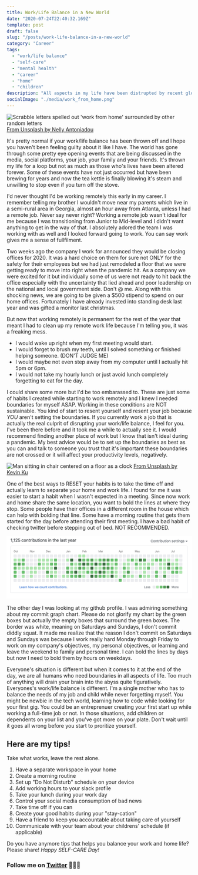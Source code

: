 ```yaml
---
title: Work/Life Balance in a New World
date: "2020-07-24T22:40:32.169Z"
template: post
draft: false
slug: "/posts/work-life-balance-in-a-new-world"
category: "Career"
tags:
  - "work/life balance"
  - "self-care"
  - "mental health"
  - "career"
  - "home"
  - "children"
description: "All aspects in my life have been distrupted by recent global events but I know I'm not the only one. Here are some of the embrassing habits I've developed adjusting to working remotely and some tips to undo them."
socialImage: "./media/work_from_home.png"
---
```


![Scrabble letters spelled out 'work from home' surrounded by other random letters](./media/work_from_home.png)
<span class="figcaption_hack">[From Unsplash by Nelly Antoniadou](https://unsplash.com/photos/9X1P46Y2KJo)</span>

It's pretty normal if your work/life balance has been thrown off and I hope you haven't been feeling guilty about it like I have. The world has gone through some pretty eye opening events that are being discussed in the media, social platforms, your job, your family and your friends. It's thrown my life for a loop but not as much as those who's lives have been altered forever. Some of these events have not just occurred but have been brewing for years and now the tea kettle is finally blowing it's steam and unwilling to stop even if you turn off the stove.

I'd never thought I'd be working remotely this early in my career. I remember telling my brother I wouldn't move near my parents which live in a semi-rural area in Georgia, almost an hour away from Atlanta, unless I had a remote job. Never say never right? Working a remote job wasn't ideal for me because I was transitioning from Junior to Mid-level and I didn't want anything to get in the way of that. I absolutely adored the team I was working with as well and I looked forward going to work. You can say work gives me a sense of fullfilment.

Two weeks ago the company I work for announced they would be closing offices for 2020. It was a hard choice on them for sure not ONLY for the safety for their employees but we had just remodeled a floor that we were getting ready to move into right when the pandemic hit. As a company we were excited for it but individually some of us were not ready to hit back the office especially with the uncertainty that lied ahead and poor leadership on the national and local government side. Don't @ me. Along with this shocking news, we are going to be given a \$500 stipend to spend on our home offices. Fortunately I have already invested into standing desk last year and was gifted a monitor last christmas.

But now that working remotely is permanent for the rest of the year that meant I had to clean up my remote work life because I'm telling you, it was a freaking mess.

- I would wake up right when my first meeting would start.
- I would forget to brush my teeth, until I solved something or finished helping someone. (DON'T JUDGE ME)
- I would maybe not even step away from my computer until I actually hit 5pm or 6pm.
- I would not take my hourly lunch or just avoid lunch completely forgetting to eat for the day.

I could share some more but I'd be too embarassed to. These are just some of habits I created while starting to work remotely and I knew I needed boundaries for myself ASAP. Working in these conditions are NOT sustainable. You kind of start to resent yourself and resent your job because _YOU_ aren't setting the boundaries. If you currently work a job that is actually the real culprit of disrupting your work/life balance, I feel for you. I've been there before and it took me a while to actually see it. I would recommend finding another place of work but I know that isn't ideal during a pandemic. My best advice would be to set up the boundaries as best as you can and talk to someone you trust that it's important these boundaries are not crossed or it will affect your productivity levels, negatively.

![Man sitting in chair centered on a floor as a clock](./media/work_life.png)
<span class="figcaption_hack">[From Unsplash by Kevin Ku](https://unsplash.com/photos/aiyBwbrWWlo)</span>

One of the best ways to RESET your habits is to take the time off and actually learn to separate your home and work life. I found for me it was easier to start a habit when I wasn't expected in a meeting. Since now work and home share the same location, you want to bold the lines at where they stop. Some people have their offices in a different room in the house which can help with bolding that line. Some have a morning routine that gets them started for the day before attending their first meeting. I have a bad habit of checking twitter before stepping out of bed. NOT RECOMMENDED.

![https://github/avaldivi](./media/github_commit_chart.png)

The other day I was looking at my github profile. I was admiring something about my commit graph chart. Please do not glorify my chart by the green boxes but actually the empty boxes that surround the green boxes. The border was white, meaning on Saturdays and Sundays, I don't commit diddly squat. It made me realize that the reason I don't commit on Saturdays and Sundays was because I work really hard Monday through Friday to work on my company's objectives, my personal objectives, or learning and leave the weekend to family and personal time. I can bold the lines by days but now I need to bold them by hours on weekdays.

Everyone's situation is different but when it comes to it at the end of the day, we are all humans who need boundaries in all aspects of life. Too much of anything will drain your brain into the abyss quite figuratively. Everyones's work/life balance is different. I'm a single mother who has to balance the needs of my job and child while never forgetting myself. You might be newbie in the tech world, learning how to code while looking for your first gig. You could be an entreprenuer creating your first start up while working a full-time job or not. In those situations, add children or dependents on your list and you've got more on your plate. Don't wait until it goes all wrong before you start to proritize yourself.

## Here are my tips!

Take what works, leave the rest alone.

1. Have a separate workspace in your home
2. Create a morning routine
3. Set up "Do Not Disturb" schedule on your device
4. Add working hours to your slack profile
5. Take your lunch during your work day
6. Control your social media consumption of bad news
7. Take time off if you can
8. Create your good habits during your "stay-cation"
9. Have a friend to keep you accountable about taking care of yourself
10. Communicate with your team about your childrens' schedule (if applicable)

Do you have anymore tips that helps you balance your work and home life? Please share!
_Happy SELF-CARE Day!_

### Follow me on [Twitter](https://twitter.com/driannavaldivia) 👩🏽‍💻
